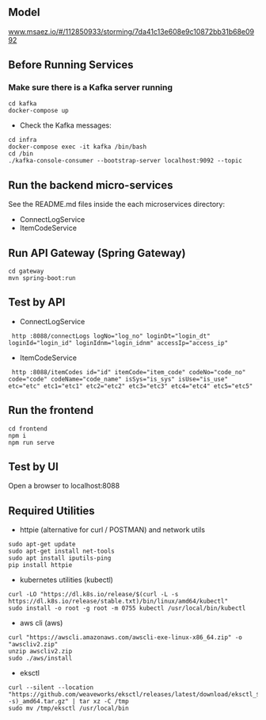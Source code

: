 # 

## Model
www.msaez.io/#/112850933/storming/7da41c13e608e9c10872bb31b68e0992

## Before Running Services
### Make sure there is a Kafka server running
```
cd kafka
docker-compose up
```
- Check the Kafka messages:
```
cd infra
docker-compose exec -it kafka /bin/bash
cd /bin
./kafka-console-consumer --bootstrap-server localhost:9092 --topic
```

## Run the backend micro-services
See the README.md files inside the each microservices directory:

- ConnectLogService
- ItemCodeService


## Run API Gateway (Spring Gateway)
```
cd gateway
mvn spring-boot:run
```

## Test by API
- ConnectLogService
```
 http :8088/connectLogs logNo="log_no" loginDt="login_dt" loginId="login_id" loginIdnm="login_idnm" accessIp="access_ip" 
```
- ItemCodeService
```
 http :8088/itemCodes id="id" itemCode="item_code" codeNo="code_no" code="code" codeName="code_name" isSys="is_sys" isUse="is_use" etc="etc" etc1="etc1" etc2="etc2" etc3="etc3" etc4="etc4" etc5="etc5" 
```


## Run the frontend
```
cd frontend
npm i
npm run serve
```

## Test by UI
Open a browser to localhost:8088

## Required Utilities

- httpie (alternative for curl / POSTMAN) and network utils
```
sudo apt-get update
sudo apt-get install net-tools
sudo apt install iputils-ping
pip install httpie
```

- kubernetes utilities (kubectl)
```
curl -LO "https://dl.k8s.io/release/$(curl -L -s https://dl.k8s.io/release/stable.txt)/bin/linux/amd64/kubectl"
sudo install -o root -g root -m 0755 kubectl /usr/local/bin/kubectl
```

- aws cli (aws)
```
curl "https://awscli.amazonaws.com/awscli-exe-linux-x86_64.zip" -o "awscliv2.zip"
unzip awscliv2.zip
sudo ./aws/install
```

- eksctl 
```
curl --silent --location "https://github.com/weaveworks/eksctl/releases/latest/download/eksctl_$(uname -s)_amd64.tar.gz" | tar xz -C /tmp
sudo mv /tmp/eksctl /usr/local/bin
```

